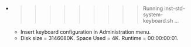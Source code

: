 * >>>>>>>>> Running inst-std-system-keyboard.sh ...
  * Insert keyboard configuration in Administration menu.
  * Disk size = 3146080K. Space Used = 4K. Runtime = 00:00:00:01.
